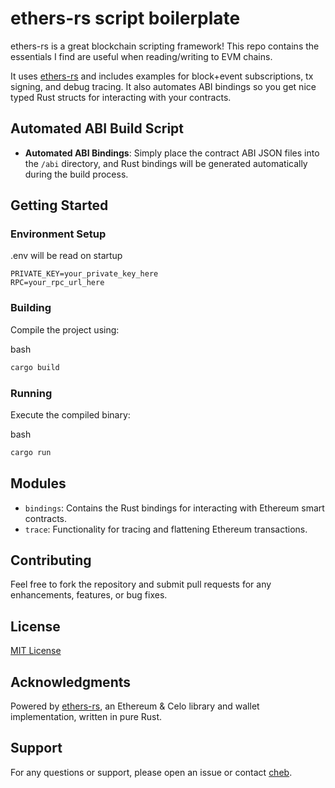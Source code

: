 # ethers-rs script boilerplate

ethers-rs is a great blockchain scripting framework! This repo contains the essentials I find are useful when reading/writing to EVM chains.

It uses [ethers-rs](https://github.com/gakonst/ethers-rs) and includes examples for block+event subscriptions, tx signing, and debug tracing. It also automates ABI bindings so you get nice typed Rust structs for interacting with your contracts.

## Automated ABI Build Script

- **Automated ABI Bindings**: Simply place the contract ABI JSON files into the `/abi` directory, and Rust bindings will be generated automatically during the build process.

## Getting Started

### Environment Setup

.env will be read on startup

```env
PRIVATE_KEY=your_private_key_here
RPC=your_rpc_url_here
```

### Building

Compile the project using:

bash

```bash
cargo build
```

### Running

Execute the compiled binary:

bash

```bash
cargo run
```

Modules
-------

*   `bindings`: Contains the Rust bindings for interacting with Ethereum smart contracts.
*   `trace`: Functionality for tracing and flattening Ethereum transactions.


Contributing
------------

Feel free to fork the repository and submit pull requests for any enhancements, features, or bug fixes.

License
-------

[MIT License](LICENSE)

Acknowledgments
---------------

Powered by [ethers-rs](https://github.com/gakonst/ethers-rs), an Ethereum & Celo library and wallet implementation, written in pure Rust.

Support
-------

For any questions or support, please open an issue or contact [cheb](https://twitter.com/evmcheb).
